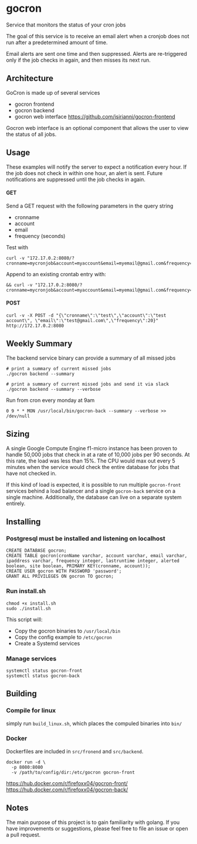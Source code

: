 # gocron
Service that monitors the status of your cron jobs

The goal of this service is to receive an email alert when a cronjob does
not run after a predetermined amount of time.

Email alerts are sent one time and then suppressed. Alerts are re-triggered only if the job checks in again, and then misses its next run.

## Architecture
GoCron is made up of several services
- gocron frontend
- gocron backend
- gocron web interface https://github.com/jsirianni/gocron-frontend

Gocron web interface is an optional component that allows the user
to view the status of all jobs.

## Usage
These examples will notify the server to expect a notification every hour. If the job
does not check in within one hour, an alert is sent. Future notifications are
suppressed until the job checks in again.

#### GET
Send a GET request with the following parameters in the query string
- cronname
- account
- email
- frequency (seconds)

Test with
```
curl -v "172.17.0.2:8080/?cronname=mycronjob&account=myaccount&email=myemail@gmail.com&frequency=3600"
```
Append to an existing crontab entry with:
```
&& curl -v "172.17.0.2:8080/?cronname=mycronjob&account=myaccount&email=myemail@gmail.com&frequency=3600"
```

#### POST
```
curl -v -X POST -d "{\"cronname\":\"test\",\"account\":\"test account\", \"email\":\"test@gmail.com\",\"frequency\":20}" http://172.17.0.2:8080
```



## Weekly Summary
The backend service binary can provide a summary of all missed jobs
```
# print a summary of current missed jobs
./gocron backend --summary

# print a summary of current missed jobs and send it via slack
./gocron backend --summary --verbose
```

Run from cron every monday at 9am
```
0 9 * * MON /usr/local/bin/gocron-back --summary --verbose >> /dev/null
```

## Sizing
A single Google Compute Engine f1-micro instance has been proven to handle 50,000 jobs
that check in at a rate of 10,000 jobs per 90 seconds. At this rate, the load was less than
15%. The CPU would max out every 5 minutes when the service would check the entire database
for jobs that have not checked in.

If this kind of load is expected, it is possible to run multiple `gocron-front` services
behind a load balancer and a single `gocron-back` service on a single machine. Additionally,
the database can live on a separate system entirely.


## Installing

### Postgresql must be installed and listening on localhost
```
CREATE DATABASE gocron;
CREATE TABLE gocron(cronName varchar, account varchar, email varchar, ipaddress varchar, frequency integer, lastruntime integer, alerted boolean, site boolean, PRIMARY KEY(cronname, account));
CREATE USER gocron WITH PASSWORD 'password';
GRANT ALL PRIVILEGES ON gocron TO gocron;
```

### Run install.sh
```
chmod +x install.sh
sudo ./install.sh
```

This script will:
- Copy the gocron binaries to `/usr/local/bin`
- Copy the config example to `/etc/gocron`
- Create a Systemd services

### Manage services
```
systemctl status gocron-front
systemctl status gocron-back
```


## Building
### Compile for linux
simply run `build_linux.sh`, which places the compuled binaries into `bin/`

### Docker
Dockerfiles are included in `src/fronend` and `src/backend`.
```
docker run -d \
  -p 8080:8080
  -v /path/to/config/dir:/etc/gocron gocron-front
```
https://hub.docker.com/r/firefoxx04/gocron-front/
https://hub.docker.com/r/firefoxx04/gocron-back/


## Notes
The main purpose of this project is to gain familiarity with golang. If you have improvements or suggestions, please feel free to file an issue or open a pull request.

